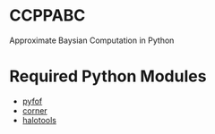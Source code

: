 CCPPABC
===

Approximate Baysian Computation in Python


Required Python Modules 
===
* [pyfof](https://github.com/simongibbons/pyfof)
* [corner](https://github.com/dfm/corner.py)
* [halotools](https://github.com/astropy/halotools)
